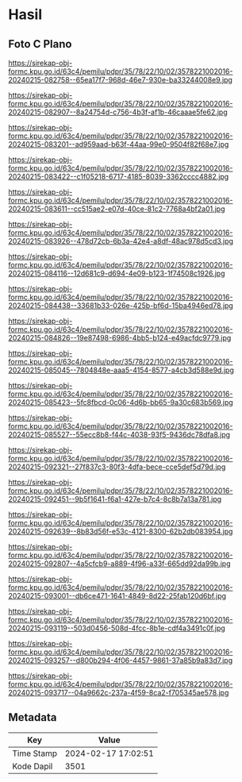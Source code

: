 # Hasil

## Foto C Plano

https://sirekap-obj-formc.kpu.go.id/63c4/pemilu/pdpr/35/78/22/10/02/3578221002016-20240215-082758--65ea17f7-968d-46e7-930e-ba33244008e9.jpg

https://sirekap-obj-formc.kpu.go.id/63c4/pemilu/pdpr/35/78/22/10/02/3578221002016-20240215-082907--8a24754d-c756-4b3f-af1b-46caaae5fe62.jpg

https://sirekap-obj-formc.kpu.go.id/63c4/pemilu/pdpr/35/78/22/10/02/3578221002016-20240215-083201--ad959aad-b63f-44aa-99e0-9504f82f68e7.jpg

https://sirekap-obj-formc.kpu.go.id/63c4/pemilu/pdpr/35/78/22/10/02/3578221002016-20240215-083422--c1f05218-6717-4185-8039-3362cccc4882.jpg

https://sirekap-obj-formc.kpu.go.id/63c4/pemilu/pdpr/35/78/22/10/02/3578221002016-20240215-083611--cc515ae2-e07d-40ce-81c2-7768a4bf2a01.jpg

https://sirekap-obj-formc.kpu.go.id/63c4/pemilu/pdpr/35/78/22/10/02/3578221002016-20240215-083926--478d72cb-6b3a-42e4-a8df-48ac978d5cd3.jpg

https://sirekap-obj-formc.kpu.go.id/63c4/pemilu/pdpr/35/78/22/10/02/3578221002016-20240215-084116--12d681c9-d694-4e09-b123-1f74508c1926.jpg

https://sirekap-obj-formc.kpu.go.id/63c4/pemilu/pdpr/35/78/22/10/02/3578221002016-20240215-084438--33681b33-026e-425b-bf6d-15ba4946ed78.jpg

https://sirekap-obj-formc.kpu.go.id/63c4/pemilu/pdpr/35/78/22/10/02/3578221002016-20240215-084826--19e87498-6986-4bb5-b124-e49acfdc9779.jpg

https://sirekap-obj-formc.kpu.go.id/63c4/pemilu/pdpr/35/78/22/10/02/3578221002016-20240215-085045--7804848e-aaa5-4154-8577-a4cb3d588e9d.jpg

https://sirekap-obj-formc.kpu.go.id/63c4/pemilu/pdpr/35/78/22/10/02/3578221002016-20240215-085423--5fc8fbcd-0c06-4d6b-bb65-9a30c683b569.jpg

https://sirekap-obj-formc.kpu.go.id/63c4/pemilu/pdpr/35/78/22/10/02/3578221002016-20240215-085527--55ecc8b8-f44c-4038-93f5-9436dc78dfa8.jpg

https://sirekap-obj-formc.kpu.go.id/63c4/pemilu/pdpr/35/78/22/10/02/3578221002016-20240215-092321--27f837c3-80f3-4dfa-bece-cce5def5d79d.jpg

https://sirekap-obj-formc.kpu.go.id/63c4/pemilu/pdpr/35/78/22/10/02/3578221002016-20240215-092451--9b5f1641-f6a1-427e-b7c4-8c8b7a13a781.jpg

https://sirekap-obj-formc.kpu.go.id/63c4/pemilu/pdpr/35/78/22/10/02/3578221002016-20240215-092639--8b83d56f-e53c-4121-8300-62b2db083954.jpg

https://sirekap-obj-formc.kpu.go.id/63c4/pemilu/pdpr/35/78/22/10/02/3578221002016-20240215-092807--4a5cfcb9-a889-4f96-a33f-665dd92da99b.jpg

https://sirekap-obj-formc.kpu.go.id/63c4/pemilu/pdpr/35/78/22/10/02/3578221002016-20240215-093001--db6ce471-1641-4849-8d22-25fab120d6bf.jpg

https://sirekap-obj-formc.kpu.go.id/63c4/pemilu/pdpr/35/78/22/10/02/3578221002016-20240215-093119--503d0456-508d-4fcc-8b1e-cdf4a3491c0f.jpg

https://sirekap-obj-formc.kpu.go.id/63c4/pemilu/pdpr/35/78/22/10/02/3578221002016-20240215-093257--d800b294-4f06-4457-9861-37a85b9a83d7.jpg

https://sirekap-obj-formc.kpu.go.id/63c4/pemilu/pdpr/35/78/22/10/02/3578221002016-20240215-093717--04a9662c-237a-4f59-8ca2-f705345ae578.jpg


## Metadata

| Key        | Value               |
| ---------- | ------------------- |
| Time Stamp | 2024-02-17 17:02:51 |
| Kode Dapil | 3501                |



